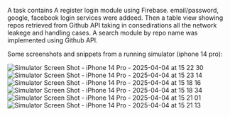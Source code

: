 A task contains A register login module using Firebase. email/password, google, facebook login services were addeed. Then a table view showing repos retrieved from Github API 
taking in consedirations all the network leakege and handling cases. A search module by repo name was implemented using Github API.


Some screenshots and snippets from a running simulator (iphone 14 pro):

![Simulator Screen Shot - iPhone 14 Pro - 2025-04-04 at 15 22 30](https://github.com/user-attachments/assets/f3b936fc-23c8-4522-8279-34708d7ed6a4)
![Simulator Screen Shot - iPhone 14 Pro - 2025-04-04 at 15 23 14](https://github.com/user-attachments/assets/f7383f79-13ea-431a-bde8-17c4005b943f)
![Simulator Screen Shot - iPhone 14 Pro - 2025-04-04 at 15 18 16](https://github.com/user-attachments/assets/c3803a78-bc99-4199-981b-801963f7f3d1)
![Simulator Screen Shot - iPhone 14 Pro - 2025-04-04 at 15 18 34](https://github.com/user-attachments/assets/4a071314-e51b-4235-a449-42649e75c034)
![Simulator Screen Shot - iPhone 14 Pro - 2025-04-04 at 15 21 01](https://github.com/user-attachments/assets/a097f342-430e-4128-987c-fcdd79b2b1f2)
![Simulator Screen Shot - iPhone 14 Pro - 2025-04-04 at 15 21 13](https://github.com/user-attachments/assets/c7df47e2-184f-4014-a7c9-85b97c0d8463)
